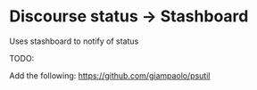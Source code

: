 Discourse status -> Stashboard
==============================
Uses stashboard to notify of status

TODO:

Add the following:
https://github.com/giampaolo/psutil

